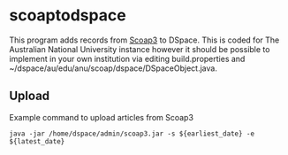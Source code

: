 # scoaptodspace

This program adds records from [Scoap3](https://repo.scoap3.org/) to DSpace.  This is coded for The Australian National University instance however it should be possible to implement in your own institution via editing build.properties and ~/dspace/au/edu/anu/scoap/dspace/DSpaceObject.java.

## Upload
Example command to upload articles from Scoap3

	java -jar /home/dspace/admin/scoap3.jar -s ${earliest_date} -e ${latest_date}